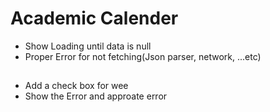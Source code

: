 # Academic Calender
- Show Loading until data is null
- Proper Error for not fetching(Json parser, network, ...etc)


##
- Add a check box for wee
- Show the Error and approate error

